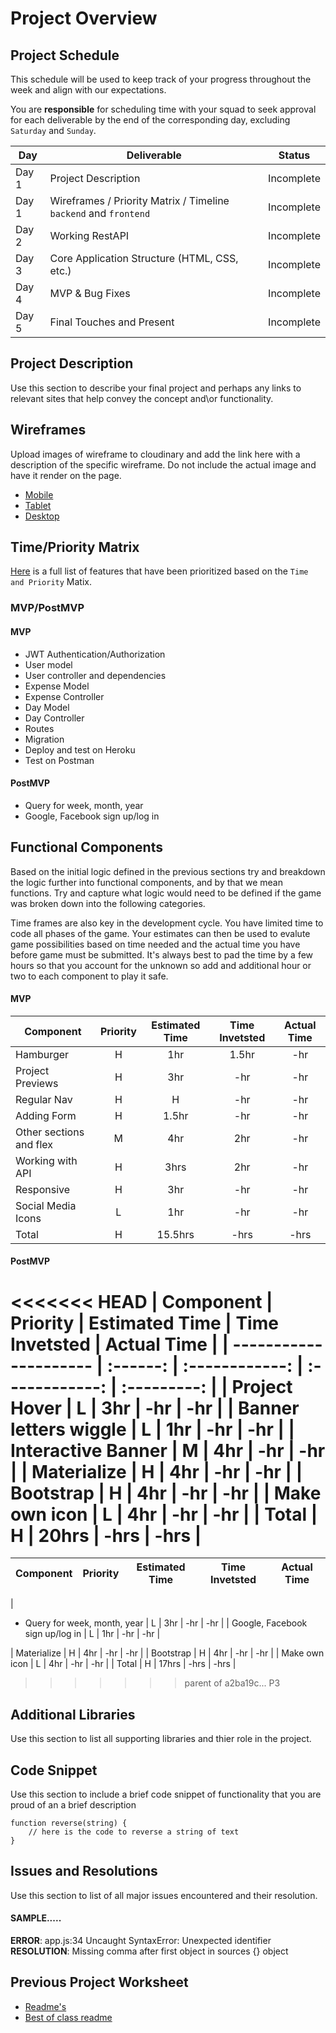 # Project Overview

## Project Schedule

This schedule will be used to keep track of your progress throughout the week and align with our expectations.

You are **responsible** for scheduling time with your squad to seek approval for each deliverable by the end of the corresponding day, excluding `Saturday` and `Sunday`.

| Day   | Deliverable                                                      | Status     |
| ----- | ---------------------------------------------------------------- | ---------- |
| Day 1 | Project Description                                              | Incomplete |
| Day 1 | Wireframes / Priority Matrix / Timeline `backend` and `frontend` | Incomplete |
| Day 2 | Working RestAPI                                                  | Incomplete |
| Day 3 | Core Application Structure (HTML, CSS, etc.)                     | Incomplete |
| Day 4 | MVP & Bug Fixes                                                  | Incomplete |
| Day 5 | Final Touches and Present                                        | Incomplete |

## Project Description

Use this section to describe your final project and perhaps any links to relevant sites that help convey the concept and\or functionality.

## Wireframes

Upload images of wireframe to cloudinary and add the link here with a description of the specific wireframe. Do not include the actual image and have it render on the page.

- [Mobile](https://git.generalassemb.ly/SEIR-629/project-1-portfolio/blob/master/readme-assets/mobile.png)
- [Tablet](https://git.generalassemb.ly/SEIR-629/project-1-portfolio/blob/master/readme-assets/nav-highlight.gif)
- [Desktop](https://git.generalassemb.ly/SEIR-629/project-1-portfolio/blob/master/readme-assets/desktop.png)

## Time/Priority Matrix

[Here](https://res.cloudinary.com/dssciwyew/image/upload/v1598229178/Priority%20Matrix%20Backend%20P3.png) is a full list of features that have been prioritized based on the `Time and Priority` Matix.

### MVP/PostMVP

#### MVP

- JWT Authentication/Authorization
- User model
- User controller and dependencies
- Expense Model
- Expense Controller
- Day Model
- Day Controller
- Routes
- Migration
- Deploy and test on Heroku
- Test on Postman

#### PostMVP

- Query for week, month, year
- Google, Facebook sign up/log in

## Functional Components

Based on the initial logic defined in the previous sections try and breakdown the logic further into functional components, and by that we mean functions. Try and capture what logic would need to be defined if the game was broken down into the following categories.

Time frames are also key in the development cycle. You have limited time to code all phases of the game. Your estimates can then be used to evalute game possibilities based on time needed and the actual time you have before game must be submitted. It's always best to pad the time by a few hours so that you account for the unknown so add and additional hour or two to each component to play it safe.

#### MVP

| Component               | Priority | Estimated Time | Time Invetsted | Actual Time |
| ----------------------- | :------: | :------------: | :------------: | :---------: |
| Hamburger               |    H     |      1hr       |     1.5hr      |     -hr     |
| Project Previews        |    H     |      3hr       |      -hr       |     -hr     |
| Regular Nav             |    H     |       H        |      -hr       |     -hr     |
| Adding Form             |    H     |     1.5hr      |      -hr       |     -hr     |
| Other sections and flex |    M     |      4hr       |      2hr       |     -hr     |
| Working with API        |    H     |      3hrs      |      2hr       |     -hr     |
| Responsive              |    H     |      3hr       |      -hr       |     -hr     |
| Social Media Icons      |    L     |      1hr       |      -hr       |     -hr     |
| Total                   |    H     |    15.5hrs     |      -hrs      |    -hrs     |

#### PostMVP

<<<<<<< HEAD
| Component             | Priority | Estimated Time | Time Invetsted | Actual Time |
| --------------------- | :------: | :------------: | :------------: | :---------: |
| Project Hover         |    L     |      3hr       |      -hr       |     -hr     |
| Banner letters wiggle |    L     |      1hr       |      -hr       |     -hr     |
| Interactive Banner    |    M     |      4hr       |      -hr       |     -hr     |
| Materialize           |    H     |      4hr       |      -hr       |     -hr     |
| Bootstrap             |    H     |      4hr       |      -hr       |     -hr     |
| Make own icon         |    L     |      4hr       |      -hr       |     -hr     |
| Total                 |    H     |     20hrs      |      -hrs      |    -hrs     |
=======
| Component                            | Priority | Estimated Time | Time Invetsted | Actual Time |
| ---------------------                | :------: | :------------: | :------------: | :---------: |
|
- Query for week, month, year          |    L     |      3hr       |      -hr       |     -hr     |
|  Google, Facebook sign up/log in     |    L     |      1hr       |      -hr       |     -hr     |
 
| Materialize                          |    H     |      4hr       |      -hr       |     -hr     |
| Bootstrap                            |    H     |      4hr       |      -hr       |     -hr     |
| Make own icon                        |    L     |      4hr       |      -hr       |     -hr     |
| Total                                |    H     |     17hrs      |      -hrs      |    -hrs     |
>>>>>>> parent of a2ba19c... P3

## Additional Libraries

Use this section to list all supporting libraries and thier role in the project.

## Code Snippet

Use this section to include a brief code snippet of functionality that you are proud of an a brief description

```
function reverse(string) {
	// here is the code to reverse a string of text
}
```

## Issues and Resolutions

Use this section to list of all major issues encountered and their resolution.

#### SAMPLE.....

**ERROR**: app.js:34 Uncaught SyntaxError: Unexpected identifier  
**RESOLUTION**: Missing comma after first object in sources {} object

## Previous Project Worksheet

- [Readme's](https://github.com/jkeohan/fewd-class-repo/tree/master/final-project-worksheet/project-worksheet-examples)
- [Best of class readme](https://github.com/jkeohan/fewd-class-repo/blob/master/final-project-worksheet/project-worksheet-examples/portfolio-gracie.md)

